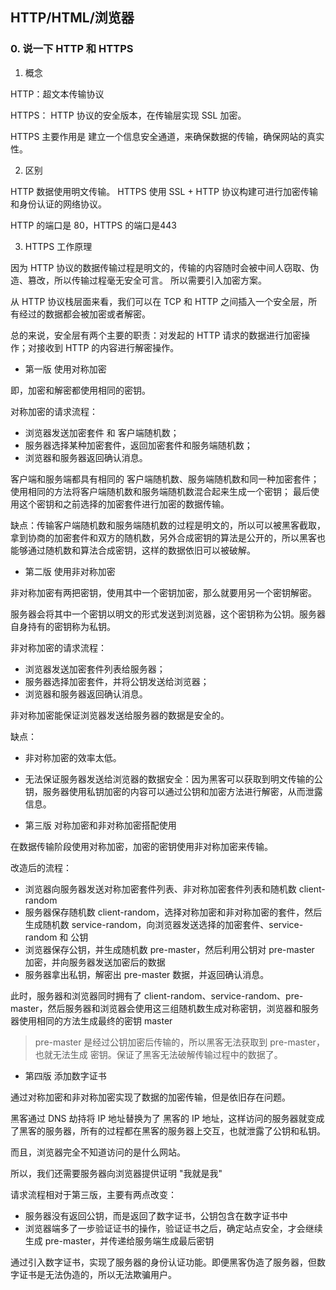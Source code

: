 
## HTTP/HTML/浏览器

### 0. 说一下 HTTP 和 HTTPS

1. 概念

HTTP：超文本传输协议

HTTPS： HTTP 协议的安全版本，在传输层实现 SSL 加密。

HTTPS 主要作用是 建立一个信息安全通道，来确保数据的传输，确保网站的真实性。

2. 区别

HTTP 数据使用明文传输。 HTTPS 使用 SSL + HTTP 协议构建可进行加密传输和身份认证的网络协议。

HTTP 的端口是 80，HTTPS 的端口是443

3. HTTPS 工作原理

因为 HTTP 协议的数据传输过程是明文的，传输的内容随时会被中间人窃取、伪造、篡改，所以传输过程毫无安全可言。
所以需要引入加密方案。

从 HTTP 协议栈层面来看，我们可以在 TCP 和 HTTP 之间插入一个安全层，所有经过的数据都会被加密或者解密。

总的来说，安全层有两个主要的职责：对发起的 HTTP 请求的数据进行加密操作；对接收到 HTTP 的内容进行解密操作。

- 第一版 使用对称加密

即，加密和解密都使用相同的密钥。

对称加密的请求流程：
- 浏览器发送加密套件 和 客户端随机数；
- 服务器选择某种加密套件，返回加密套件和服务端随机数；
- 浏览器和服务器返回确认消息。

客户端和服务端都具有相同的 客户端随机数、服务端随机数和同一种加密套件；
使用相同的方法将客户端随机数和服务端随机数混合起来生成一个密钥；
最后使用这个密钥和之前选择的加密套件进行加密的数据传输。

缺点：传输客户端随机数和服务端随机数的过程是明文的，所以可以被黑客截取，拿到协商的加密套件和双方的随机数，另外合成密钥的算法是公开的，所以黑客也能够通过随机数和算法合成密钥，这样的数据依旧可以被破解。

- 第二版 使用非对称加密

非对称加密有两把密钥，使用其中一个密钥加密，那么就要用另一个密钥解密。

服务器会将其中一个密钥以明文的形式发送到浏览器，这个密钥称为公钥。服务器自身持有的密钥称为私钥。

非对称加密的请求流程：
- 浏览器发送加密套件列表给服务器；
- 服务器选择加密套件，并将公钥发送给浏览器；
- 浏览器和服务器返回确认消息。

非对称加密能保证浏览器发送给服务器的数据是安全的。

缺点：
- 非对称加密的效率太低。
- 无法保证服务器发送给浏览器的数据安全：因为黑客可以获取到明文传输的公钥，服务器使用私钥加密的内容可以通过公钥和加密方法进行解密，从而泄露信息。

- 第三版 对称加密和非对称加密搭配使用

在数据传输阶段使用对称加密，加密的密钥使用非对称加密来传输。

改造后的流程：
- 浏览器向服务器发送对称加密套件列表、非对称加密套件列表和随机数 client-random
- 服务器保存随机数 client-random，选择对称加密和非对称加密的套件，然后生成随机数 service-random，向浏览器发送选择的加密套件、service-random 和 公钥
- 浏览器保存公钥，并生成随机数 pre-master，然后利用公钥对 pre-master 加密，并向服务器发送加密后的数据
- 服务器拿出私钥，解密出 pre-master 数据，并返回确认消息。

此时，服务器和浏览器同时拥有了 client-random、service-random、pre-master，然后服务器和浏览器会使用这三组随机数生成对称密钥，浏览器和服务器使用相同的方法生成最终的密钥 master

> pre-master 是经过公钥加密后传输的，所以黑客无法获取到 pre-master，也就无法生成 密钥。保证了黑客无法破解传输过程中的数据了。

- 第四版 添加数字证书

通过对称加密和非对称加密实现了数据的加密传输，但是依旧存在问题。

黑客通过 DNS 劫持将 IP 地址替换为了 黑客的 IP 地址，这样访问的服务器就变成了黑客的服务器，所有的过程都在黑客的服务器上交互，也就泄露了公钥和私钥。

而且，浏览器完全不知道访问的是什么网站。

所以，我们还需要服务器向浏览器提供证明 "我就是我"

请求流程相对于第三版，主要有两点改变：
- 服务器没有返回公钥，而是返回了数字证书，公钥包含在数字证书中
- 浏览器端多了一步验证证书的操作，验证证书之后，确定站点安全，才会继续生成 pre-master，并传递给服务端生成最后密钥

通过引入数字证书，实现了服务器的身份认证功能。即便黑客伪造了服务器，但数字证书是无法伪造的，所以无法欺骗用户。








